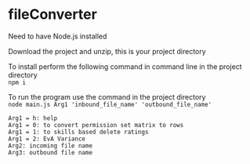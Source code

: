 # fileConverter
Need to have Node.js installed  

Download the project and unzip, this is your project directory  

To install perform the following command in command line in the project directory  
`npm i`  
  
To run the program use the command in the project directory  
`node main.js Arg1 'inbound_file_name' 'outbound_file_name'`  

```
Arg1 = h: help
Arg1 = 0: to convert permission set matrix to rows
Arg1 = 1: to skills based delete ratings
Arg1 = 2: EvA Variance
Arg2: incoming file name
Arg3: outbound file name
```
